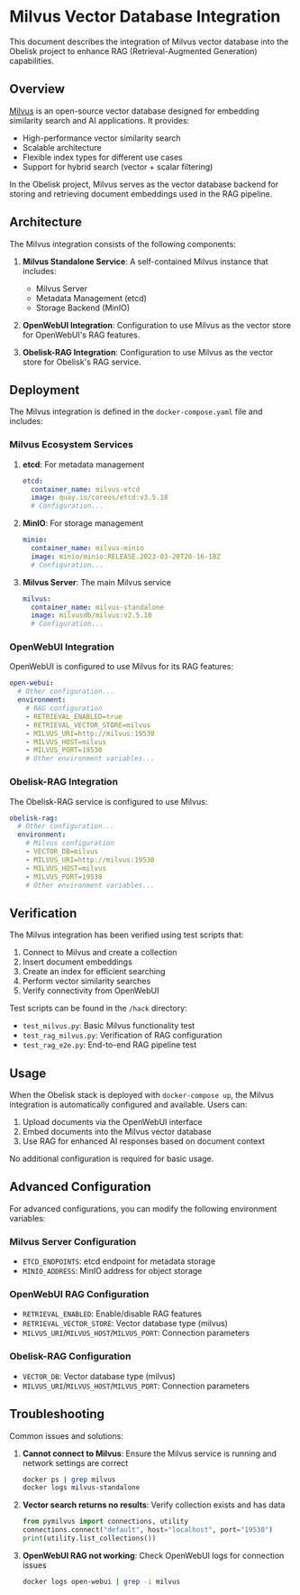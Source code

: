 # Milvus Vector Database Integration

This document describes the integration of Milvus vector database into the Obelisk project to enhance RAG (Retrieval-Augmented Generation) capabilities.

## Overview

[Milvus](https://milvus.io/) is an open-source vector database designed for embedding similarity search and AI applications. It provides:

- High-performance vector similarity search
- Scalable architecture
- Flexible index types for different use cases
- Support for hybrid search (vector + scalar filtering)

In the Obelisk project, Milvus serves as the vector database backend for storing and retrieving document embeddings used in the RAG pipeline.

## Architecture

The Milvus integration consists of the following components:

1. **Milvus Standalone Service**: A self-contained Milvus instance that includes:
   - Milvus Server
   - Metadata Management (etcd)
   - Storage Backend (MinIO)

2. **OpenWebUI Integration**: Configuration to use Milvus as the vector store for OpenWebUI's RAG features.

3. **Obelisk-RAG Integration**: Configuration to use Milvus as the vector store for Obelisk's RAG service.

## Deployment

The Milvus integration is defined in the `docker-compose.yaml` file and includes:

### Milvus Ecosystem Services

1. **etcd**: For metadata management
   ```yaml
   etcd:
     container_name: milvus-etcd
     image: quay.io/coreos/etcd:v3.5.18
     # Configuration...
   ```

2. **MinIO**: For storage management
   ```yaml
   minio:
     container_name: milvus-minio
     image: minio/minio:RELEASE.2023-03-20T20-16-18Z
     # Configuration...
   ```

3. **Milvus Server**: The main Milvus service
   ```yaml
   milvus:
     container_name: milvus-standalone
     image: milvusdb/milvus:v2.5.10
     # Configuration...
   ```

### OpenWebUI Integration

OpenWebUI is configured to use Milvus for its RAG features:

```yaml
open-webui:
  # Other configuration...
  environment:
    # RAG configuration
    - RETRIEVAL_ENABLED=true
    - RETRIEVAL_VECTOR_STORE=milvus
    - MILVUS_URI=http://milvus:19530
    - MILVUS_HOST=milvus
    - MILVUS_PORT=19530
    # Other environment variables...
```

### Obelisk-RAG Integration

The Obelisk-RAG service is configured to use Milvus:

```yaml
obelisk-rag:
  # Other configuration...
  environment:
    # Milvus configuration
    - VECTOR_DB=milvus
    - MILVUS_URI=http://milvus:19530
    - MILVUS_HOST=milvus
    - MILVUS_PORT=19530
    # Other environment variables...
```

## Verification

The Milvus integration has been verified using test scripts that:

1. Connect to Milvus and create a collection
2. Insert document embeddings
3. Create an index for efficient searching
4. Perform vector similarity searches
5. Verify connectivity from OpenWebUI

Test scripts can be found in the `/hack` directory:
- `test_milvus.py`: Basic Milvus functionality test
- `test_rag_milvus.py`: Verification of RAG configuration
- `test_rag_e2e.py`: End-to-end RAG pipeline test

## Usage

When the Obelisk stack is deployed with `docker-compose up`, the Milvus integration is automatically configured and available. Users can:

1. Upload documents via the OpenWebUI interface
2. Embed documents into the Milvus vector database
3. Use RAG for enhanced AI responses based on document context

No additional configuration is required for basic usage.

## Advanced Configuration

For advanced configurations, you can modify the following environment variables:

### Milvus Server Configuration
- `ETCD_ENDPOINTS`: etcd endpoint for metadata storage
- `MINIO_ADDRESS`: MinIO address for object storage

### OpenWebUI RAG Configuration
- `RETRIEVAL_ENABLED`: Enable/disable RAG features
- `RETRIEVAL_VECTOR_STORE`: Vector database type (milvus)
- `MILVUS_URI`/`MILVUS_HOST`/`MILVUS_PORT`: Connection parameters

### Obelisk-RAG Configuration
- `VECTOR_DB`: Vector database type (milvus)
- `MILVUS_URI`/`MILVUS_HOST`/`MILVUS_PORT`: Connection parameters

## Troubleshooting

Common issues and solutions:

1. **Cannot connect to Milvus**: Ensure the Milvus service is running and network settings are correct
   ```bash
   docker ps | grep milvus
   docker logs milvus-standalone
   ```

2. **Vector search returns no results**: Verify collection exists and has data
   ```python
   from pymilvus import connections, utility
   connections.connect("default", host="localhost", port="19530")
   print(utility.list_collections())
   ```

3. **OpenWebUI RAG not working**: Check OpenWebUI logs for connection issues
   ```bash
   docker logs open-webui | grep -i milvus
   ```